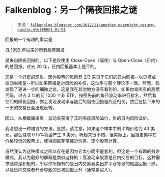 <!--yml

category: 未分类

date: 2024-05-12 20:18:54

-->

# Falkenblog：另一个隔夜回报之谜

> 来源：[`falkenblog.blogspot.com/2012/11/another-overnight-return-puzzle.html#0001-01-01`](http://falkenblog.blogspot.com/2012/11/another-overnight-return-puzzle.html#0001-01-01)

回报的一个有趣的事实是

[自 1993 年以来的所有股票回报](http://falkenblog.blogspot.com/2011/06/overnight-stock-returns.html)

是来自隔夜回报的。以下是仅使用 Close-Open（隔夜）与 Open-Close（日内）的总回报。过去 20 年，日内回报基本上是平的。

这是一个好奇的现象，因为股票的风险有 2/3 来自于它们的日内回报--以贝塔或波动率衡量--所以如果回报是对风险的补偿，这似乎与那个理论不一致。然而，我发现了更进一步的细微之处，这是我在其他地方没有看到的。如果你拿所有的股票代码，过去 2 年的前 1000 个非 ETF，按照先前的每日波动率进行排名，然后看它们的隔夜回报，你会发现波动率与随后的隔夜回报强烈正相关，然后在接下来的一天的交易日会出现反转。

因此，从横截面来看，波动率获得了正的隔夜风险溢价，负的日内风险溢价。

我没想出一种赚钱的方法，显然。请注意，如果这个样本中的平均价格为 43 美元，那么赚取 0.15%将会产生 6 美分。听起来很不错，但实际上，回报更集中在价格较低的股票上，使得回报非常接近价差，逐个股票计算。

虽然我认为这种模式之所以存在是因为它太小而不能套利，但这是一个有趣的残余模式。我认为最好的解释是类似这样的：高波动率股票是日内交易的目标。这种需求通常是积极的，所以你所拥有的是日内交易者卖出并平仓导致的尾盘回报下跌，以及日内交易者开仓导致的日初回报上升（通常是买入）。
